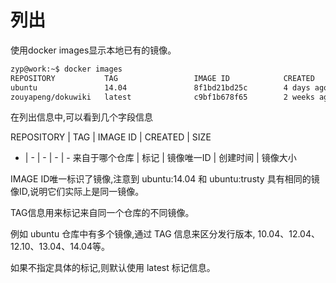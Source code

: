 # 列出

使用docker images显示本地已有的镜像。

```bash
zyp@work:~$ docker images 
REPOSITORY           TAG                 IMAGE ID            CREATED             SIZE
ubuntu               14.04               8f1bd21bd25c        4 days ago          188 MB
zouyapeng/dokuwiki   latest              c9bf1b678f65        2 weeks ago         266.1 MB
```

在列出信息中,可以看到几个字段信息

REPOSITORY | TAG | IMAGE ID | CREATED | SIZE
- | - | - | - | - 
来自于哪个仓库 | 标记 | 镜像唯一ID | 创建时间 | 镜像大小 

IMAGE ID唯一标识了镜像,注意到 ubuntu:14.04 和 ubuntu:trusty 具有相同的镜像ID,说明它们实际上是同一镜像。

TAG信息用来标记来自同一个仓库的不同镜像。

例如 ubuntu 仓库中有多个镜像,通过 TAG 信息来区分发行版本, 10.04、12.04、12.10、13.04、14.04等。

如果不指定具体的标记,则默认使用	 	latest	 	标记信息。